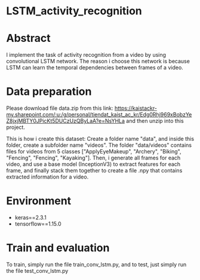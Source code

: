 # LSTM_activity_recognition
# Abstract 
I implement the task of activity recognition from a video by using convolutional LSTM network. The reason i choose this network is because LSTM can learn the temporal dependencies between frames of a video.


# Data preparation
Please download file data.zip from this link: https://kaistackr-my.sharepoint.com/:u:/g/personal/tiendat_kaist_ac_kr/Edg0Rhj969xBobzYeZ8jxjMBTY0JPicKt5DUCzUzQByLaA?e=NsYHLa  and then unzip into this project. 

This is how i create this dataset: Create a folder name "data", and inside this folder, create a subfolder name "videos". The folder "data/videos" contains files for videos from 5 classes ["ApplyEyeMakeup", "Archery", "Biking", "Fencing", "Fencing", "Kayaking"]. Then, i generate all frames for each video, and use a base model (InceptionV3) to extract features for each frame, and finally stack them together to create a file .npy that contains extracted information for a video. 

# Environment
- keras==2.3.1
- tensorflow==1.15.0

# Train and evaluation
To train, simply run the file train_conv_lstm.py, and to test, just simply run the file test_conv_lstm.py

